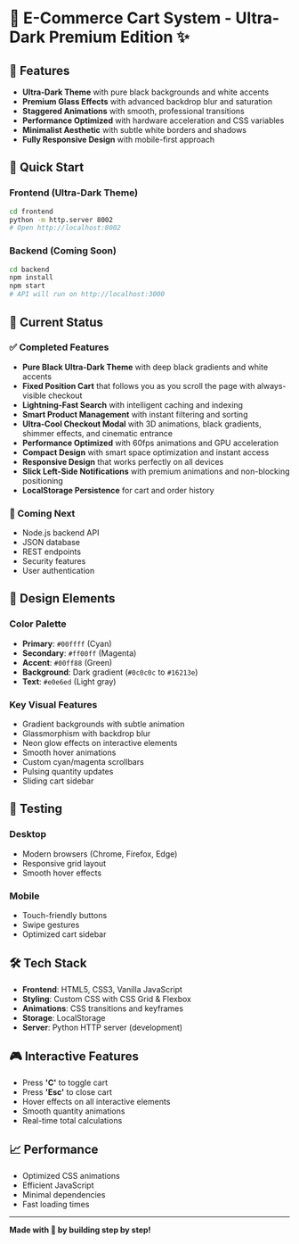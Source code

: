 # 🖤 E-Commerce Cart System - Ultra-Dark Premium Edition ✨

## 🎨 Features
- **Ultra-Dark Theme** with pure black backgrounds and white accents
- **Premium Glass Effects** with advanced backdrop blur and saturation
- **Staggered Animations** with smooth, professional transitions
- **Performance Optimized** with hardware acceleration and CSS variables
- **Minimalist Aesthetic** with subtle white borders and shadows
- **Fully Responsive Design** with mobile-first approach

## 🚀 Quick Start

### Frontend (Ultra-Dark Theme)
```bash
cd frontend
python -m http.server 8002
# Open http://localhost:8002
```

### Backend (Coming Soon)
```bash
cd backend
npm install
npm start
# API will run on http://localhost:3000
```

## 🎯 Current Status

### ✅ Completed Features
- **Pure Black Ultra-Dark Theme** with deep black gradients and white accents
- **Fixed Position Cart** that follows you as you scroll the page with always-visible checkout
- **Lightning-Fast Search** with intelligent caching and indexing
- **Smart Product Management** with instant filtering and sorting
- **Ultra-Cool Checkout Modal** with 3D animations, black gradients, shimmer effects, and cinematic entrance
- **Performance Optimized** with 60fps animations and GPU acceleration
- **Compact Design** with smart space optimization and instant access
- **Responsive Design** that works perfectly on all devices
- **Slick Left-Side Notifications** with premium animations and non-blocking positioning
- **LocalStorage Persistence** for cart and order history

### 🔄 Coming Next
- Node.js backend API
- JSON database
- REST endpoints
- Security features
- User authentication

## 🎨 Design Elements

### Color Palette
- **Primary**: `#00ffff` (Cyan)
- **Secondary**: `#ff00ff` (Magenta)  
- **Accent**: `#00ff88` (Green)
- **Background**: Dark gradient (`#0c0c0c` to `#16213e`)
- **Text**: `#e0e6ed` (Light gray)

### Key Visual Features
- Gradient backgrounds with subtle animation
- Glassmorphism with backdrop blur
- Neon glow effects on interactive elements
- Smooth hover animations
- Custom cyan/magenta scrollbars
- Pulsing quantity updates
- Sliding cart sidebar

## 📱 Testing

### Desktop
- Modern browsers (Chrome, Firefox, Edge)
- Responsive grid layout
- Smooth hover effects

### Mobile
- Touch-friendly buttons
- Swipe gestures
- Optimized cart sidebar

## 🛠️ Tech Stack
- **Frontend**: HTML5, CSS3, Vanilla JavaScript
- **Styling**: Custom CSS with CSS Grid & Flexbox
- **Animations**: CSS transitions and keyframes
- **Storage**: LocalStorage
- **Server**: Python HTTP server (development)

## 🎮 Interactive Features
- Press **'C'** to toggle cart
- Press **'Esc'** to close cart
- Hover effects on all interactive elements
- Smooth quantity animations
- Real-time total calculations

## 📈 Performance
- Optimized CSS animations
- Efficient JavaScript
- Minimal dependencies
- Fast loading times

---

**Made with 💜 by building step by step!**

